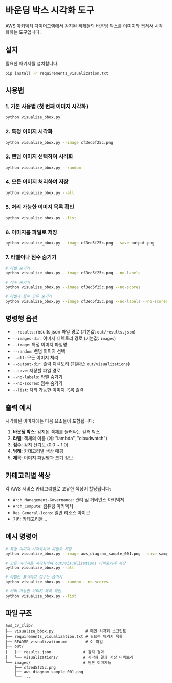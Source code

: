 # 바운딩 박스 시각화 도구

AWS 아키텍처 다이어그램에서 감지된 객체들의 바운딩 박스를 이미지와 겹쳐서 시각화하는 도구입니다.

## 설치

필요한 패키지를 설치합니다:

```bash
pip install -r requirements_visualization.txt
```

## 사용법

### 1. 기본 사용법 (첫 번째 이미지 시각화)

```bash
python visualize_bbox.py
```

### 2. 특정 이미지 시각화

```bash
python visualize_bbox.py --image cf3ed5f25c.png
```

### 3. 랜덤 이미지 선택하여 시각화

```bash
python visualize_bbox.py --random
```

### 4. 모든 이미지 처리하여 저장

```bash
python visualize_bbox.py --all
```

### 5. 처리 가능한 이미지 목록 확인

```bash
python visualize_bbox.py --list
```

### 6. 이미지를 파일로 저장

```bash
python visualize_bbox.py --image cf3ed5f25c.png --save output.png
```

### 7. 라벨이나 점수 숨기기

```bash
# 라벨 숨기기
python visualize_bbox.py --image cf3ed5f25c.png --no-labels

# 점수 숨기기
python visualize_bbox.py --image cf3ed5f25c.png --no-scores

# 라벨과 점수 모두 숨기기
python visualize_bbox.py --image cf3ed5f25c.png --no-labels --no-scores
```

## 명령행 옵션

- `--results`: results.json 파일 경로 (기본값: `out/results.json`)
- `--images-dir`: 이미지 디렉토리 경로 (기본값: `images`)
- `--image`: 특정 이미지 파일명
- `--random`: 랜덤 이미지 선택
- `--all`: 모든 이미지 처리
- `--output-dir`: 출력 디렉토리 (기본값: `out/visualizations`)
- `--save`: 저장할 파일 경로
- `--no-labels`: 라벨 숨기기
- `--no-scores`: 점수 숨기기
- `--list`: 처리 가능한 이미지 목록 출력

## 출력 예시

시각화된 이미지에는 다음 요소들이 포함됩니다:

1. **바운딩 박스**: 감지된 객체를 둘러싸는 컬러 박스
2. **라벨**: 객체의 이름 (예: "lambda", "cloudwatch")
3. **점수**: 감지 신뢰도 (0.0 ~ 1.0)
4. **범례**: 카테고리별 색상 매핑
5. **제목**: 이미지 파일명과 크기 정보

## 카테고리별 색상

각 AWS 서비스 카테고리별로 고유한 색상이 할당됩니다:

- `Arch_Management-Governance`: 관리 및 거버넌스 아키텍처
- `Arch_Compute`: 컴퓨팅 아키텍처
- `Res_General-Icons`: 일반 리소스 아이콘
- 기타 카테고리들...

## 예시 명령어

```bash
# 특정 이미지 시각화하여 파일로 저장
python visualize_bbox.py --image aws_diagram_sample_001.png --save sample_001_bbox.png

# 모든 이미지를 시각화하여 out/visualizations 디렉토리에 저장
python visualize_bbox.py --all

# 라벨만 표시하고 점수는 숨기기
python visualize_bbox.py --random --no-scores

# 처리 가능한 이미지 목록 확인
python visualize_bbox.py --list
```

## 파일 구조

```
aws_cv_clip/
├── visualize_bbox.py              # 메인 시각화 스크립트
├── requirements_visualization.txt # 필요한 패키지 목록
├── README_visualization.md        # 이 파일
├── out/
│   ├── results.json              # 감지 결과
│   └── visualizations/           # 시각화 결과 저장 디렉토리
└── images/                       # 원본 이미지들
    ├── cf3ed5f25c.png
    ├── aws_diagram_sample_001.png
    └── ...
```
